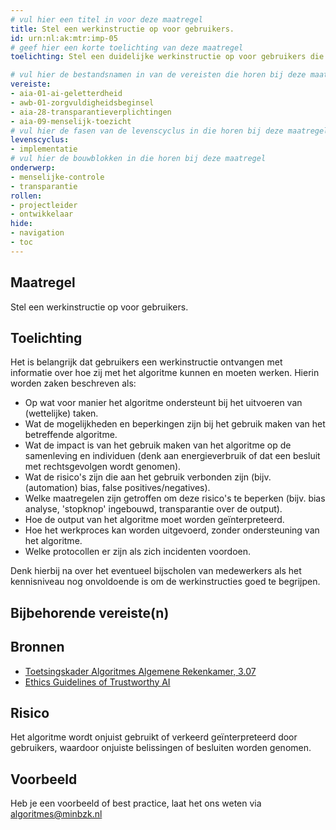 ```yaml
---
# vul hier een titel in voor deze maatregel
title: Stel een werkinstructie op voor gebruikers.
id: urn:nl:ak:mtr:imp-05
# geef hier een korte toelichting van deze maatregel
toelichting: Stel een duidelijke werkinstructie op voor gebruikers die het algoritme gaan toepassen. 

# vul hier de bestandsnamen in van de vereisten die horen bij deze maatregel
vereiste:
- aia-01-ai-geletterdheid
- awb-01-zorgvuldigheidsbeginsel
- aia-28-transparantieverplichtingen
- aia-09-menselijk-toezicht
# vul hier de fasen van de levenscyclus in die horen bij deze maatregel
levenscyclus: 
- implementatie
# vul hier de bouwblokken in die horen bij deze maatregel
onderwerp: 
- menselijke-controle
- transparantie
rollen:
- projectleider
- ontwikkelaar
hide:
- navigation
- toc
---
```


<!-- Let op! onderstaande regel met 'tags' niet weghalen! Deze maakt automatisch de knopjes op basis van de metadata  -->
<!-- tags -->

## Maatregel
Stel een werkinstructie op voor gebruikers. 

## Toelichting
Het is belangrijk dat gebruikers een werkinstructie ontvangen met informatie over hoe zij met het algoritme kunnen en moeten werken. Hierin worden zaken beschreven als:


-	Op wat voor manier het algoritme ondersteunt bij het uitvoeren van (wettelijke) taken.
-	Wat de mogelijkheden en beperkingen zijn bij het gebruik maken van het betreffende algoritme.
-	Wat de impact is van het gebruik maken van het algoritme op de samenleving en individuen (denk aan energieverbruik of dat een besluit met rechtsgevolgen wordt genomen).
-	Wat de risico's zijn die aan het gebruik verbonden zijn (bijv. (automation) bias, false positives/negatives).
-	Welke maatregelen zijn getroffen om deze risico's te beperken (bijv. bias analyse, 'stopknop' ingebouwd, transparantie over de output).
-	Hoe de output van het algoritme moet worden geïnterpreteerd.
-	Hoe het werkproces kan worden uitgevoerd, zonder ondersteuning van het algoritme.
-	Welke protocollen er zijn als zich incidenten voordoen. 
	
Denk hierbij na over het eventueel bijscholen van medewerkers als het kennisniveau nog onvoldoende is om de werkinstructies goed te begrijpen. 

## Bijbehorende vereiste(n)
<!-- Hier volgt een lijst met vereisten op basis van de in de metadata ingevulde vereiste -->

<!-- Let op! onderstaande regel met 'list_vereisten_on_maatregelen_page' niet weghalen! Deze maakt automatisch een lijst van bijbehorende verseisten op basis van de metadata  -->
<!-- list_vereisten_on_maatregelen_page -->

## Bronnen 
<!-- Vul hier de relevante bronnen in voor deze maatregel -->

- [Toetsingskader Algoritmes Algemene Rekenkamer, 3.07](https://www.rekenkamer.nl/onderwerpen/algoritmes/documenten/publicaties/2024/05/15/het-toetsingskader-aan-de-slag)
- [Ethics Guidelines of Trustworthy AI](https://op.europa.eu/en/publication-detail/-/publication/d3988569-0434-11ea-8c1f-01aa75ed71a1)

## Risico 
<!-- vul hier het specifieke risico in dat kan worden gemitigeerd met behulp van deze maatregel -->

Het algoritme wordt onjuist gebruikt of verkeerd geïnterpreteerd door gebruikers, waardoor onjuiste belissingen of besluiten worden genomen. 

## Voorbeeld
<!-- Voeg hier een voorbeeld toe, door er bijvoorbeeld naar te verwijzen -->

Heb je een voorbeeld of best practice, laat het ons weten via [algoritmes@minbzk.nl](mailto:algoritmes@minbzk.nl)

